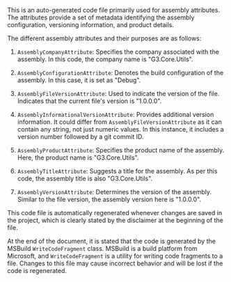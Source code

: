 This is an auto-generated code file primarily used for assembly attributes. The attributes provide a set of metadata identifying the assembly configuration, versioning information, and product details.

The different assembly attributes and their purposes are as follows:

1. `AssemblyCompanyAttribute`: Specifies the company associated with the assembly. In this code, the company name is "G3.Core.Utils".

2. `AssemblyConfigurationAttribute`: Denotes the build configuration of the assembly. In this case, it is set as "Debug".

3. `AssemblyFileVersionAttribute`: Used to indicate the version of the file. Indicates that the current file's version is "1.0.0.0".

4. `AssemblyInformationalVersionAttribute`: Provides additional version information. It could differ from `AssemblyFileVersionAttribute` as it can contain any string, not just numeric values. In this instance, it includes a version number followed by a git commit ID.

5. `AssemblyProductAttribute`: Specifies the product name of the assembly. Here, the product name is "G3.Core.Utils".

6. `AssemblyTitleAttribute`: Suggests a title for the assembly. As per this code, the assembly title is also "G3.Core.Utils".

7. `AssemblyVersionAttribute`: Determines the version of the assembly. Similar to the file version, the assembly version here is "1.0.0.0".

This code file is automatically regenerated whenever changes are saved in the project, which is clearly stated by the disclaimer at the beginning of the file.

At the end of the document, it is stated that the code is generated by the MSBuild `WriteCodeFragment` class. MSBuild is a build platform from Microsoft, and `WriteCodeFragment` is a utility for writing code fragments to a file. Changes to this file may cause incorrect behavior and will be lost if the code is regenerated.